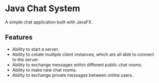 # Java Chat System

A simple chat application built with JavaFX.

## Features

* Ability to start a server.
* Ability to create multiple client instances, which are all able to connect to the server.
* Ability to exchange messages within different public chat rooms.
* Ability to make new chat rooms.
* Ability to exchange private messages between online users.
 
